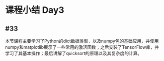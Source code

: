 # 课程小结 Day3

## #33

本节课程主要学习了Python的dict数据类型，以及numpy包的基础应用，并使用numpy和matplotlib展示了一些常用的激活函数；之后安装了TensorFlow库，并学习了其基本操作；最后讲解了quicksort的原理以及其复杂度的计算。